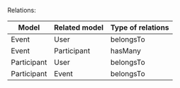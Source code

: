 Relations: 

| Model       | Related model    | Type of relations |
|-------------|------------------|-------------------|
| Event       | User             | belongsTo         |
| Event       | Participant      | hasMany           |
| Participant | User             | belongsTo         |
| Participant | Event            | belongsTo         |